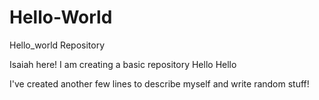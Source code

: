 # Hello-World
Hello_world Repository

Isaiah here! I am creating a basic repository
Hello Hello

I've created another few lines to describe myself and write random stuff!
